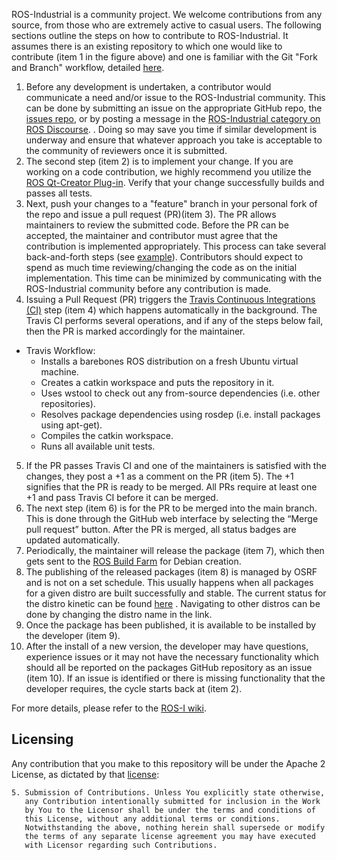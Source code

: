 ROS-Industrial is a community project. We welcome contributions from any source, from those who are extremely active to casual users. The following sections outline the steps on how to contribute to ROS-Industrial. It assumes there is an existing repository to which one would like to contribute (item 1 in the figure above) and one is familiar with the Git "Fork and Branch" workflow, detailed [here](http://blog.scottlowe.org/2015/01/27/using-fork-branch-git-workflow/).

1. Before any development is undertaken, a contributor would communicate a need and/or issue to the ROS-Industrial community. This can be done by submitting an issue on the appropriate GitHub repo, the [issues repo](https://github.com/ros-industrial/ros_industrial_issues), or by posting a message in the [ROS-Industrial category on ROS Discourse](//swri-ros-pkg-dev@googlegroups.com). . Doing so may save you time if similar development is underway and ensure that whatever approach you take is acceptable to the community of reviewers once it is submitted.
2. The second step (item 2) is to implement your change. If you are working on a code contribution, we highly recommend you utilize the [ROS Qt-Creator Plug-in](http://rosindustrial.org/news/2016/6/9/ros-qt-ide-plugin). Verify that your change successfully builds and passes all tests.
3. Next, push your changes to a "feature" branch in your personal fork of the repo and issue a pull request (PR)(item 3). The PR allows maintainers to review the submitted code. Before the PR can be accepted, the maintainer and contributor must agree that the contribution is implemented appropriately. This process can take several back-and-forth steps (see [example](https://github.com/ros-industrial/motoman/pull/89)). Contributors should expect to spend as much time reviewing/changing the code as on the initial implementation. This time can be minimized by communicating with the ROS-Industrial community before any contribution is made.
4. Issuing a Pull Request (PR) triggers the [Travis Continuous Integrations (CI)](https://github.com/ros-industrial/industrial_ci) step (item 4) which happens automatically in the background. The Travis CI performs several operations, and if any of the steps below fail, then the PR is marked accordingly for the maintainer.
  * Travis Workflow:
    * Installs a barebones ROS distribution on a fresh Ubuntu virtual machine.
    * Creates a catkin workspace and puts the repository in it.
    * Uses wstool to check out any from-source dependencies (i.e. other repositories).
    * Resolves package dependencies using rosdep (i.e. install packages using apt-get).
    * Compiles the catkin workspace.
    * Runs all available unit tests.
5. If the PR passes Travis CI and one of the maintainers is satisfied with the changes, they post a +1 as a comment on the PR (item 5). The +1 signifies that the PR is ready to be merged. All PRs require at least one +1 and pass Travis CI before it can be merged.
6. The next step (item 6) is for the PR to be merged into the main branch. This is done through the GitHub web interface by selecting the “Merge pull request” button. After the PR is merged, all status badges are updated automatically.
7. Periodically, the maintainer will release the package (item 7), which then gets sent to the [ROS Build Farm](http://wiki.ros.org/build.ros.org) for Debian creation.
8. The publishing of the released packages (item 8) is managed by OSRF and is not on a set schedule. This usually happens when all packages for a given distro are built successfully and stable. The current status for the distro kinetic can be found [here](http://repositories.ros.org/status_page/ros_kinetic_default.html) . Navigating to other distros can be done by changing the distro name in the link.
9. Once the package has been published, it is available to be installed by the developer (item 9).
10. After the install of a new version, the developer may have questions, experience issues or it may not have the necessary functionality which should all be reported on the packages GitHub repository as an issue (item 10). If an issue is identified or there is missing functionality that the developer requires, the cycle starts back at (item 2).

For more details, please refer to the [ROS-I wiki](http://wiki.ros.org/Industrial/DevProcess).

## Licensing
Any contribution that you make to this repository will
be under the Apache 2 License, as dictated by that
[license](http://www.apache.org/licenses/LICENSE-2.0.html):

~~~
5. Submission of Contributions. Unless You explicitly state otherwise,
   any Contribution intentionally submitted for inclusion in the Work
   by You to the Licensor shall be under the terms and conditions of
   this License, without any additional terms or conditions.
   Notwithstanding the above, nothing herein shall supersede or modify
   the terms of any separate license agreement you may have executed
   with Licensor regarding such Contributions.
~~~
